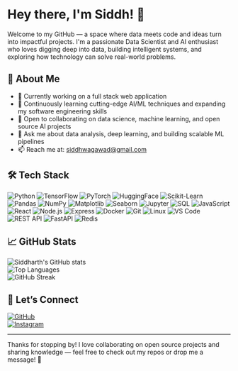 # Hey there, I'm Siddh! 👋

Welcome to my GitHub — a space where data meets code and ideas turn into impactful projects. I'm a passionate Data Scientist and AI enthusiast who loves digging deep into data, building intelligent systems, and exploring how technology can solve real-world problems.

## 🚀 About Me
- 🔭 Currently working on a full stack web application
- 🌱 Continuously learning cutting-edge AI/ML techniques and expanding my software engineering skills
- 👯 Open to collaborating on data science, machine learning, and open source AI projects
- 💬 Ask me about data analysis, deep learning, and building scalable ML pipelines
- 📫 Reach me at: siddhwagawad@gmail.com
## 🛠️ Tech Stack

![Python](https://img.shields.io/badge/-Python-3776AB?style=flat&logo=python&logoColor=white) ![TensorFlow](https://img.shields.io/badge/-TensorFlow-FF6F00?style=flat&logo=tensorflow&logoColor=white) ![PyTorch](https://img.shields.io/badge/-PyTorch-EE4C2C?style=flat&logo=pytorch&logoColor=white) ![HuggingFace](https://img.shields.io/badge/-HuggingFace-FF6F00?style=flat&logo=huggingface&logoColor=white) ![Scikit-Learn](https://img.shields.io/badge/-Scikit--Learn-F7931E?style=flat&logo=scikit-learn&logoColor=white) ![Pandas](https://img.shields.io/badge/-Pandas-150458?style=flat&logo=pandas&logoColor=white) ![NumPy](https://img.shields.io/badge/-NumPy-013243?style=flat&logo=numpy&logoColor=white) ![Matplotlib](https://img.shields.io/badge/-Matplotlib-11557C?style=flat&logo=matplotlib&logoColor=white) ![Seaborn](https://img.shields.io/badge/-Seaborn-4C72B0?style=flat) ![Jupyter](https://img.shields.io/badge/-Jupyter-F37626?style=flat&logo=jupyter&logoColor=white) ![SQL](https://img.shields.io/badge/-SQL-4479A1?style=flat&logo=postgresql&logoColor=white) ![JavaScript](https://img.shields.io/badge/-JavaScript-F7DF1E?style=flat&logo=javascript&logoColor=black) ![React](https://img.shields.io/badge/-React-61DAFB?style=flat&logo=react&logoColor=black) ![Node.js](https://img.shields.io/badge/-Node.js-339933?style=flat&logo=node.js&logoColor=white) ![Express](https://img.shields.io/badge/-Express-000000?style=flat&logo=express&logoColor=white) ![Docker](https://img.shields.io/badge/-Docker-2496ED?style=flat&logo=docker&logoColor=white) ![Git](https://img.shields.io/badge/-Git-F05032?style=flat&logo=git&logoColor=white) ![Linux](https://img.shields.io/badge/-Linux-FCC624?style=flat&logo=linux&logoColor=black) ![VS Code](https://img.shields.io/badge/-VS%20Code-0078D7?style=flat&logo=visual-studio-code&logoColor=white) ![REST API](https://img.shields.io/badge/-REST_API-61DAFB?style=flat) ![FastAPI](https://img.shields.io/badge/-FastAPI-009688?style=flat&logo=fastapi&logoColor=white) ![Redis](https://img.shields.io/badge/-Redis-DC382D?style=flat&logo=redis&logoColor=white)

## 📈 GitHub Stats

![Siddharth's GitHub stats](https://github-readme-stats.vercel.app/api?username=thesiddheshh&show_icons=true&theme=radical)  
![Top Languages](https://github-readme-stats.vercel.app/api/top-langs/?username=thesiddheshh&layout=compact&theme=radical)  
![GitHub Streak](https://github-readme-streak-stats.herokuapp.com/?user=thesiddheshh&theme=radical)  


## 🤝 Let’s Connect

[![GitHub](https://img.shields.io/badge/GitHub-181717?style=flat&logo=github&logoColor=white)](https://github.com/thesiddheshh)   
[![Instagram](https://img.shields.io/badge/Instagram-E4405F?style=flat&logo=instagram&logoColor=white)](https://instagram.com/thesiddheshh)  

---

Thanks for stopping by! I love collaborating on open source projects and sharing knowledge — feel free to check out my repos or drop me a message! 🚀
